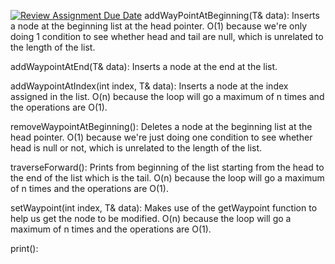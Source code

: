 [![Review Assignment Due Date](https://classroom.github.com/assets/deadline-readme-button-22041afd0340ce965d47ae6ef1cefeee28c7c493a6346c4f15d667ab976d596c.svg)](https://classroom.github.com/a/j-DzvjBA)
addWayPointAtBeginning(T& data): Inserts a node at the beginning list at the head pointer.  O(1) because we're only doing 1 condition to see whether head and tail are null, which is unrelated to the length of the list.

addWaypointAtEnd(T& data): Inserts a node at the end at the list.

addWaypointAtIndex(int index, T& data): Inserts a node at the index assigned in the list.  O(n) because the loop will go a maximum of n times and the operations are O(1).

removeWaypointAtBeginning(): Deletes a node at the beginning list at the head pointer. O(1) because we're just doing one condition to see  whether head is null or not, which is unrelated to the length of the list.

traverseForward(): Prints from beginning of the list starting from the head to the end of the list which is the tail. O(n) because the loop will go a maximum of n times and the operations are O(1).

setWaypoint(int index, T& data): Makes use of the getWaypoint function to help us get the node to be modified.  O(n) because the loop will go a maximum of n times and the operations are O(1).

print(): 